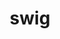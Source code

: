 ---
title: "swig"
layout: cache
categories: [package, develop-2023-11-26]
meta: {"versions": ["4.0.2-fortran", "4.1.1"], "compilers": ["cce@=15.0.1", "gcc@=10.3.0", "gcc@=11.1.0", "gcc@=11.3.0", "gcc@=11.4.0", "gcc@=9.4.0", "oneapi@=2023.2.0"], "oss": ["rhel8", "sle_hpc15", "ubuntu20.04", "ubuntu22.04"], "platforms": ["linux"], "targets": ["neoverse_v1", "ppc64le", "x86_64_v3", "x86_64_v4", "zen4"], "stacks": ["data-vis-sdk", "e4s", "e4s-cray-rhel", "e4s-cray-sles", "e4s-neoverse_v1", "e4s-oneapi", "e4s-power", "gpu-tests", "ml-linux-x86_64-cpu", "ml-linux-x86_64-cuda", "ml-linux-x86_64-rocm", "root"], "num_specs": 13, "num_specs_by_stack": {"root": 13, "e4s-cray-rhel": 2, "e4s-cray-sles": 2, "e4s-neoverse_v1": 2, "e4s-power": 2, "gpu-tests": 1, "data-vis-sdk": 1, "e4s": 2, "e4s-oneapi": 1, "ml-linux-x86_64-cuda": 1, "ml-linux-x86_64-cpu": 1, "ml-linux-x86_64-rocm": 1}}
spec_details: [{"hash": "fkdgpnhdv2tpwonmjguyk2eufwernixf", "compiler": "cce@=15.0.1", "versions": ["4.1.1"], "os": "rhel8", "platform": "linux", "target": "zen4", "variants": ["build_system=autotools"], "stacks": ["root", "e4s-cray-rhel"], "size": "-", "tarball": "https://binaries.spack.io/develop-2023-11-26/build_cache/linux-rhel8-zen4/cce-15.0.1/swig-4.1.1/linux-rhel8-zen4-cce-15.0.1-swig-4.1.1-fkdgpnhdv2tpwonmjguyk2eufwernixf.spack"}, {"hash": "illglbdzwjo2d2fxfmnok3engrqmrje7", "compiler": "cce@=15.0.1", "versions": ["4.0.2-fortran"], "os": "rhel8", "platform": "linux", "target": "zen4", "variants": ["build_system=autotools"], "stacks": ["root", "e4s-cray-rhel"], "size": "-", "tarball": "https://binaries.spack.io/develop-2023-11-26/build_cache/linux-rhel8-zen4/cce-15.0.1/swig-4.0.2-fortran/linux-rhel8-zen4-cce-15.0.1-swig-4.0.2-fortran-illglbdzwjo2d2fxfmnok3engrqmrje7.spack"}, {"hash": "psxdzepsv5zhfwlxmguxtszvwr2g7bpn", "compiler": "gcc@=10.3.0", "versions": ["4.1.1"], "os": "sle_hpc15", "platform": "linux", "target": "x86_64_v4", "variants": ["build_system=autotools"], "stacks": ["e4s-cray-sles", "root"], "size": "-", "tarball": "https://binaries.spack.io/develop-2023-11-26/build_cache/linux-sle_hpc15-x86_64_v4/gcc-10.3.0/swig-4.1.1/linux-sle_hpc15-x86_64_v4-gcc-10.3.0-swig-4.1.1-psxdzepsv5zhfwlxmguxtszvwr2g7bpn.spack"}, {"hash": "c5cmqqs74ksmtzjqarmifqyorqqo3hsi", "compiler": "gcc@=10.3.0", "versions": ["4.0.2-fortran"], "os": "sle_hpc15", "platform": "linux", "target": "x86_64_v4", "variants": ["build_system=autotools"], "stacks": ["e4s-cray-sles", "root"], "size": "-", "tarball": "https://binaries.spack.io/develop-2023-11-26/build_cache/linux-sle_hpc15-x86_64_v4/gcc-10.3.0/swig-4.0.2-fortran/linux-sle_hpc15-x86_64_v4-gcc-10.3.0-swig-4.0.2-fortran-c5cmqqs74ksmtzjqarmifqyorqqo3hsi.spack"}, {"hash": "twv4cxwosey5todcxmyevlbsjiu7ymcz", "compiler": "gcc@=11.4.0", "versions": ["4.1.1"], "os": "ubuntu20.04", "platform": "linux", "target": "neoverse_v1", "variants": ["build_system=autotools"], "stacks": ["root", "e4s-neoverse_v1"], "size": "-", "tarball": "https://binaries.spack.io/develop-2023-11-26/build_cache/linux-ubuntu20.04-neoverse_v1/gcc-11.4.0/swig-4.1.1/linux-ubuntu20.04-neoverse_v1-gcc-11.4.0-swig-4.1.1-twv4cxwosey5todcxmyevlbsjiu7ymcz.spack"}, {"hash": "foqybwhfck56utsw5orkbzdb7cf2zn7f", "compiler": "gcc@=11.4.0", "versions": ["4.0.2-fortran"], "os": "ubuntu20.04", "platform": "linux", "target": "neoverse_v1", "variants": ["build_system=autotools"], "stacks": ["root", "e4s-neoverse_v1"], "size": "-", "tarball": "https://binaries.spack.io/develop-2023-11-26/build_cache/linux-ubuntu20.04-neoverse_v1/gcc-11.4.0/swig-4.0.2-fortran/linux-ubuntu20.04-neoverse_v1-gcc-11.4.0-swig-4.0.2-fortran-foqybwhfck56utsw5orkbzdb7cf2zn7f.spack"}, {"hash": "6sjnzb3g23fj3j5xz7245elwxdp6nmit", "compiler": "gcc@=9.4.0", "versions": ["4.1.1"], "os": "ubuntu20.04", "platform": "linux", "target": "ppc64le", "variants": ["build_system=autotools"], "stacks": ["e4s-power", "root"], "size": "-", "tarball": "https://binaries.spack.io/develop-2023-11-26/build_cache/linux-ubuntu20.04-ppc64le/gcc-9.4.0/swig-4.1.1/linux-ubuntu20.04-ppc64le-gcc-9.4.0-swig-4.1.1-6sjnzb3g23fj3j5xz7245elwxdp6nmit.spack"}, {"hash": "ocyuzn5glbci3cbklkuqqjiiquuonkzy", "compiler": "gcc@=9.4.0", "versions": ["4.0.2-fortran"], "os": "ubuntu20.04", "platform": "linux", "target": "ppc64le", "variants": ["build_system=autotools"], "stacks": ["e4s-power", "root"], "size": "-", "tarball": "https://binaries.spack.io/develop-2023-11-26/build_cache/linux-ubuntu20.04-ppc64le/gcc-9.4.0/swig-4.0.2-fortran/linux-ubuntu20.04-ppc64le-gcc-9.4.0-swig-4.0.2-fortran-ocyuzn5glbci3cbklkuqqjiiquuonkzy.spack"}, {"hash": "rk5t5mtg7pautgdsot5o7zjityb7k7wx", "compiler": "gcc@=11.1.0", "versions": ["4.1.1"], "os": "ubuntu20.04", "platform": "linux", "target": "x86_64_v3", "variants": ["build_system=autotools"], "stacks": ["gpu-tests", "root", "data-vis-sdk"], "size": "-", "tarball": "https://binaries.spack.io/develop-2023-11-26/build_cache/linux-ubuntu20.04-x86_64_v3/gcc-11.1.0/swig-4.1.1/linux-ubuntu20.04-x86_64_v3-gcc-11.1.0-swig-4.1.1-rk5t5mtg7pautgdsot5o7zjityb7k7wx.spack"}, {"hash": "c7xrzfhnlckefz5scufvuppgxzzkpjjt", "compiler": "gcc@=11.4.0", "versions": ["4.1.1"], "os": "ubuntu20.04", "platform": "linux", "target": "x86_64_v3", "variants": ["build_system=autotools"], "stacks": ["e4s", "root"], "size": "-", "tarball": "https://binaries.spack.io/develop-2023-11-26/build_cache/linux-ubuntu20.04-x86_64_v3/gcc-11.4.0/swig-4.1.1/linux-ubuntu20.04-x86_64_v3-gcc-11.4.0-swig-4.1.1-c7xrzfhnlckefz5scufvuppgxzzkpjjt.spack"}, {"hash": "fm2ctimkpjc62jrpe7uevlyi66hvpf7f", "compiler": "gcc@=11.4.0", "versions": ["4.0.2-fortran"], "os": "ubuntu20.04", "platform": "linux", "target": "x86_64_v3", "variants": ["build_system=autotools"], "stacks": ["e4s", "root"], "size": "-", "tarball": "https://binaries.spack.io/develop-2023-11-26/build_cache/linux-ubuntu20.04-x86_64_v3/gcc-11.4.0/swig-4.0.2-fortran/linux-ubuntu20.04-x86_64_v3-gcc-11.4.0-swig-4.0.2-fortran-fm2ctimkpjc62jrpe7uevlyi66hvpf7f.spack"}, {"hash": "7zftpac4ebwniu4ovxxsbyeemsxikw57", "compiler": "oneapi@=2023.2.0", "versions": ["4.1.1"], "os": "ubuntu20.04", "platform": "linux", "target": "x86_64_v3", "variants": ["build_system=autotools"], "stacks": ["root", "e4s-oneapi"], "size": "-", "tarball": "https://binaries.spack.io/develop-2023-11-26/build_cache/linux-ubuntu20.04-x86_64_v3/oneapi-2023.2.0/swig-4.1.1/linux-ubuntu20.04-x86_64_v3-oneapi-2023.2.0-swig-4.1.1-7zftpac4ebwniu4ovxxsbyeemsxikw57.spack"}, {"hash": "7dug6m553qvvgwqkqhzn6pogddbliipu", "compiler": "gcc@=11.3.0", "versions": ["4.0.2-fortran"], "os": "ubuntu22.04", "platform": "linux", "target": "x86_64_v3", "variants": ["build_system=autotools"], "stacks": ["ml-linux-x86_64-cuda", "ml-linux-x86_64-cpu", "root", "ml-linux-x86_64-rocm"], "size": "-", "tarball": "https://binaries.spack.io/develop-2023-11-26/build_cache/linux-ubuntu22.04-x86_64_v3/gcc-11.3.0/swig-4.0.2-fortran/linux-ubuntu22.04-x86_64_v3-gcc-11.3.0-swig-4.0.2-fortran-7dug6m553qvvgwqkqhzn6pogddbliipu.spack"}]
---